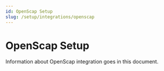 ```yaml
---
id: OpenScap Setup
slug: /setup/integrations/openscap
---
```


# OpenScap Setup

Information about OpenScap integration goes in this document.
